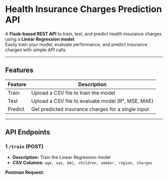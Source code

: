 #  Health Insurance Charges Prediction API 

A **Flask-based REST API** to train, test, and predict health insurance charges using a **Linear Regression model**.  
Easily train your model, evaluate performance, and predict insurance charges with simple API calls.  

---

##  Features

| Feature | Description |
|---------|-------------|
|  Train | Upload a CSV file to train the model |
|  Test | Upload a CSV file to evaluate model (R², MSE, MAE) |
|  Predict | Get predicted insurance charges for a single input |

---

##  API Endpoints

### 1️ `/train` (POST)
- **Description:** Train the Linear Regression model  
- **CSV Columns:** `age, sex, bmi, children, smoker, region, charges`  

**Postman Request:**


